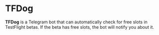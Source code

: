# TFDog

**TFDog** is a Telegram bot that can automatically check for free slots in TestFlight betas.
If the beta has free slots, the bot will notify you about it.
